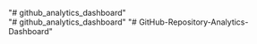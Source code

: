 "# github_analytics_dashboard"  
"# github_analytics_dashboard" 
"# GitHub-Repository-Analytics-Dashboard" 
